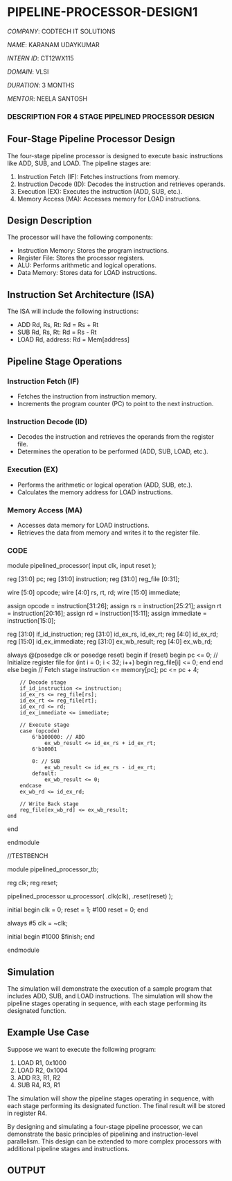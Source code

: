# PIPELINE-PROCESSOR-DESIGN1

*COMPANY*: CODTECH IT SOLUTIONS 

*NAME*: KARANAM UDAYKUMAR 

*INTERN ID*: CT12WX115

*DOMAIN*: VLSI

*DURATION*: 3 MONTHS 

*MENTOR*: NEELA SANTOSH 


### DESCRIPTION FOR 4 STAGE PIPELINED PROCESSOR DESIGN  


## Four-Stage Pipeline Processor Design
The four-stage pipeline processor is designed to execute basic instructions like ADD, SUB, and LOAD. The pipeline stages are:

1. Instruction Fetch (IF): Fetches instructions from memory.
2. Instruction Decode (ID): Decodes the instruction and retrieves operands.
3. Execution (EX): Executes the instruction (ADD, SUB, etc.).
4. Memory Access (MA): Accesses memory for LOAD instructions.

## Design Description
The processor will have the following components:

- Instruction Memory: Stores the program instructions.
- Register File: Stores the processor registers.
- ALU: Performs arithmetic and logical operations.
- Data Memory: Stores data for LOAD instructions.

## Instruction Set Architecture (ISA)
The ISA will include the following instructions:

- ADD Rd, Rs, Rt: Rd = Rs + Rt
- SUB Rd, Rs, Rt: Rd = Rs - Rt
- LOAD Rd, address: Rd = Mem[address]

## Pipeline Stage Operations
### Instruction Fetch (IF)
- Fetches the instruction from instruction memory.
- Increments the program counter (PC) to point to the next instruction.

### Instruction Decode (ID)
- Decodes the instruction and retrieves the operands from the register file.
- Determines the operation to be performed (ADD, SUB, LOAD, etc.).

### Execution (EX)
- Performs the arithmetic or logical operation (ADD, SUB, etc.).
- Calculates the memory address for LOAD instructions.

### Memory Access (MA)
- Accesses data memory for LOAD instructions.
- Retrieves the data from memory and writes it to the register file.


### CODE

module pipelined_processor(
    input clk,
    input reset
);

reg [31:0] pc;
reg [31:0] instruction;
reg [31:0] reg_file [0:31];

wire [5:0] opcode;
wire [4:0] rs, rt, rd;
wire [15:0] immediate;

assign opcode = instruction[31:26];
assign rs = instruction[25:21];
assign rt = instruction[20:16];
assign rd = instruction[15:11];
assign immediate = instruction[15:0];

reg [31:0] if_id_instruction;
reg [31:0] id_ex_rs, id_ex_rt;
reg [4:0] id_ex_rd;
reg [15:0] id_ex_immediate;
reg [31:0] ex_wb_result;
reg [4:0] ex_wb_rd;

always @(posedge clk or posedge reset) begin
    if (reset) begin
        pc <= 0;
        // Initialize register file
        for (int i = 0; i < 32; i++) begin
            reg_file[i] <= 0;
        end
    end else begin
        // Fetch stage
        instruction <= memory[pc];
        pc <= pc + 4;

        // Decode stage
        if_id_instruction <= instruction;
        id_ex_rs <= reg_file[rs];
        id_ex_rt <= reg_file[rt];
        id_ex_rd <= rd;
        id_ex_immediate <= immediate;

        // Execute stage
        case (opcode)
            6'b100000: // ADD
                ex_wb_result <= id_ex_rs + id_ex_rt;
            6'b10001
            
            0: // SUB
                ex_wb_result <= id_ex_rs - id_ex_rt;
            default:
                ex_wb_result <= 0;
        endcase
        ex_wb_rd <= id_ex_rd;

        // Write Back stage
        reg_file[ex_wb_rd] <= ex_wb_result;
    end
end

endmodule

//TESTBENCH

module pipelined_processor_tb;

reg clk;
reg reset;

pipelined_processor u_processor(
    .clk(clk),
    .reset(reset)
);

initial begin
    clk = 0;
    reset = 1;
    #100 reset = 0;
end

always #5 clk = ~clk;

initial begin
    #1000 $finish;
end

endmodule




## Simulation
The simulation will demonstrate the execution of a sample program that includes ADD, SUB, and LOAD instructions. The simulation will show the pipeline stages operating in sequence, with each stage performing its designated function.


## Example Use Case
Suppose we want to execute the following program:

1. LOAD R1, 0x1000
2. LOAD R2, 0x1004
3. ADD R3, R1, R2
4. SUB R4, R3, R1

The simulation will show the pipeline stages operating in sequence, with each stage performing its designated function. The final result will be stored in register R4.

By designing and simulating a four-stage pipeline processor, we can demonstrate the basic principles of pipelining and instruction-level parallelism. This design can be extended to more complex processors with additional pipeline stages and instructions.



## OUTPUT

